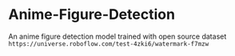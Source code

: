 # Anime-Figure-Detection
An anime figure detection model trained with open source dataset ```https://universe.roboflow.com/test-4zki6/watermark-f7mzw```
